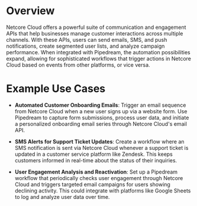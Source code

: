 # Overview

Netcore Cloud offers a powerful suite of communication and engagement APIs that help businesses manage customer interactions across multiple channels. With these APIs, users can send emails, SMS, and push notifications, create segmented user lists, and analyze campaign performance. When integrated with Pipedream, the automation possibilities expand, allowing for sophisticated workflows that trigger actions in Netcore Cloud based on events from other platforms, or vice versa.

# Example Use Cases

- **Automated Customer Onboarding Emails**: Trigger an email sequence from Netcore Cloud when a new user signs up via a website form. Use Pipedream to capture form submissions, process user data, and initiate a personalized onboarding email series through Netcore Cloud's email API.

- **SMS Alerts for Support Ticket Updates**: Create a workflow where an SMS notification is sent via Netcore Cloud whenever a support ticket is updated in a customer service platform like Zendesk. This keeps customers informed in real-time about the status of their inquiries.

- **User Engagement Analysis and Reactivation**: Set up a Pipedream workflow that periodically checks user engagement through Netcore Cloud and triggers targeted email campaigns for users showing declining activity. This could integrate with platforms like Google Sheets to log and analyze user data over time.
